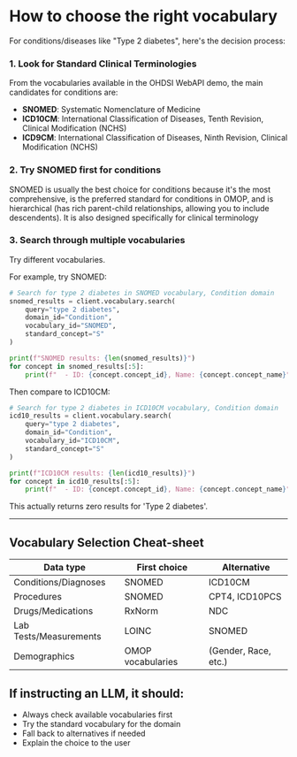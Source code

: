# How to choose the right vocabulary

For conditions/diseases like "Type 2 diabetes", here's the decision process:

### 1. Look for Standard Clinical Terminologies

From the vocabularies available in the OHDSI WebAPI demo, the main candidates for conditions are:

- **SNOMED**: Systematic Nomenclature of Medicine 
- **ICD10CM**: International Classification of Diseases, Tenth Revision, Clinical Modification (NCHS)
- **ICD9CM**: International Classification of Diseases, Ninth Revision, Clinical Modification (NCHS)

### 2. Try SNOMED first for conditions

SNOMED is usually the best choice for conditions because it's the most comprehensive, is the preferred standard for conditions in OMOP, and is hierarchical (has rich parent-child relationships, allowing you to include descendents).  It is also designed specifically for clinical terminology

### 3. Search through multiple vocabularies 

Try different vocabularies. 

For example, try SNOMED: 

```python 
# Search for type 2 diabetes in SNOMED vocabulary, Condition domain
snomed_results = client.vocabulary.search(
    query="type 2 diabetes",
    domain_id="Condition",
    vocabulary_id="SNOMED", 
    standard_concept="S"
)

print(f"SNOMED results: {len(snomed_results)}")
for concept in snomed_results[:5]:
    print(f"  - ID: {concept.concept_id}, Name: {concept.concept_name}")
```

Then compare to ICD10CM: 

```python 
# Search for type 2 diabetes in ICD10CM vocabulary, Condition domain  
icd10_results = client.vocabulary.search(
    query="type 2 diabetes",
    domain_id="Condition", 
    vocabulary_id="ICD10CM",
    standard_concept="S"
)

print(f"ICD10CM results: {len(icd10_results)}")
for concept in icd10_results[:5]:
    print(f"  - ID: {concept.concept_id}, Name: {concept.concept_name}")
```

This actually returns zero results for 'Type 2 diabetes'.


--------------

## Vocabulary Selection Cheat-sheet 

Data type |	First choice | 	Alternative
----------|--------------|--------------
Conditions/Diagnoses	 |	SNOMED	 |	ICD10CM
Procedures	 |	SNOMED	 |	CPT4, ICD10PCS
Drugs/Medications	 |	RxNorm	 |	NDC
Lab Tests/Measurements	 |	LOINC	 |	SNOMED
Demographics	 |	OMOP vocabularies	 |	(Gender, Race, etc.)


## If instructing an LLM, it should: 

- Always check available vocabularies first
- Try the standard vocabulary for the domain
- Fall back to alternatives if needed
- Explain the choice to the user

